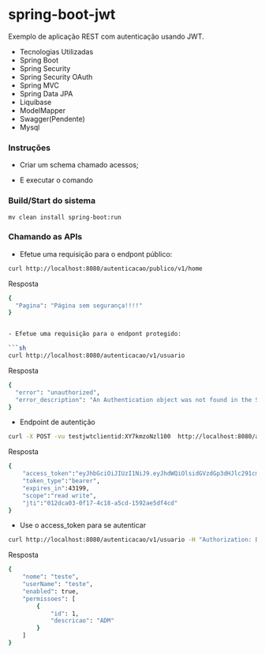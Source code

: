 # spring-boot-jwt
Exemplo de aplicação REST com autenticação usando JWT.

- Tecnologias Utilizadas
- Spring Boot
- Spring Security
- Spring Security OAuth
- Spring MVC
- Spring Data JPA
- Liquibase
- ModelMapper
- Swagger(Pendente)
- Mysql

### Instruções

- Criar um schema chamado acessos;

- E executar o comando 

### Build/Start do sistema

```
mv clean install spring-boot:run
```
### Chamando as APIs

- Efetue uma requisição para o endpont público:
```sh
curl http://localhost:8080/autenticacao/publico/v1/home
```
Resposta
```sh
{
  "Pagina": "Página sem segurança!!!!"
}


- Efetue uma requisição para o endpont protegido:

```sh
curl http://localhost:8080/autenticacao/v1/usuario
```
Resposta 
```sh
{
  "error": "unauthorized",
  "error_description": "An Authentication object was not found in the SecurityContext"
}
```

- Endpoint de autentição
```sh
curl -X POST -vu testjwtclientid:XY7kmzoNzl100  http://localhost:8080/autenticacao/oauth/token -H "Accept: application/json" -d grant_type=password -d username=teste -d password=123

```

Resposta
```sh
{
	"access_token":"eyJhbGciOiJIUzI1NiJ9.eyJhdWQiOlsidGVzdGp3dHJlc291cmNlaWQiXSwidXNlcl9uYW1lIjoidGVzdGUiLCJzY29wZSI6WyJyZWFkIiwid3JpdGUiXSwiZXhwIjoxNTI4Mjg4MzczLCJhdXRob3JpdGllcyI6WyJBRE0iXSwianRpIjoiMDEyZGNhMDMtMGYxNy00YzE4LWE1Y2QtMTU5MmFlNWRmNGNkIiwiY2xpZW50X2lkIjoidGVzdGp3dGNsaWVudGlkIn0.gAKUbBpHw_kkntUE2D2IB_De_usekG8KbTkc-7MHNKE",
	"token_type":"bearer",
	"expires_in":43199,
	"scope":"read write",
	"jti":"012dca03-0f17-4c18-a5cd-1592ae5df4cd"
}
```

- Use o access_token para se autenticar
```sh
curl http://localhost:8080/autenticacao/v1/usuario -H "Authorization: Bearer eyJhbGciOiJIUzI1NiJ9.eyJhdWQiOlsidGVzdGp3dHJlc291cmNlaWQiXSwidXNlcl9uYW1lIjoidGVzdGUiLCJzY29wZSI6WyJyZWFkIiwid3JpdGUiXSwiZXhwIjoxNTI4Mjg4MzczLCJhdXRob3JpdGllcyI6WyJBRE0iXSwianRpIjoiMDEyZGNhMDMtMGYxNy00YzE4LWE1Y2QtMTU5MmFlNWRmNGNkIiwiY2xpZW50X2lkIjoidGVzdGp3dGNsaWVudGlkIn0.gAKUbBpHw_kkntUE2D2IB_De_usekG8KbTkc-7MHNKE"
```
Resposta 
```sh
{
    "nome": "teste",
    "userName": "teste",
    "enabled": true,
    "permissoes": [
        {
            "id": 1,
            "descricao": "ADM"
        }
    ]
}
```



